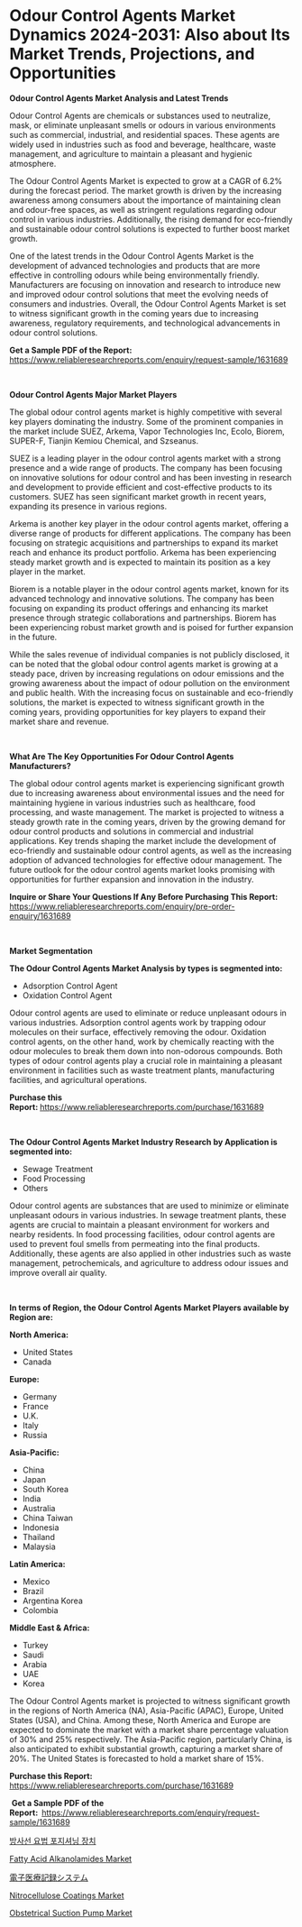 <p><h1>Odour Control Agents Market Dynamics 2024-2031: Also about Its Market Trends, Projections, and Opportunities</h1></p><p><strong>Odour Control Agents Market Analysis and Latest Trends</strong></p>
<p><p>Odour Control Agents are chemicals or substances used to neutralize, mask, or eliminate unpleasant smells or odours in various environments such as commercial, industrial, and residential spaces. These agents are widely used in industries such as food and beverage, healthcare, waste management, and agriculture to maintain a pleasant and hygienic atmosphere.</p><p>The Odour Control Agents Market is expected to grow at a CAGR of 6.2% during the forecast period. The market growth is driven by the increasing awareness among consumers about the importance of maintaining clean and odour-free spaces, as well as stringent regulations regarding odour control in various industries. Additionally, the rising demand for eco-friendly and sustainable odour control solutions is expected to further boost market growth.</p><p>One of the latest trends in the Odour Control Agents Market is the development of advanced technologies and products that are more effective in controlling odours while being environmentally friendly. Manufacturers are focusing on innovation and research to introduce new and improved odour control solutions that meet the evolving needs of consumers and industries. Overall, the Odour Control Agents Market is set to witness significant growth in the coming years due to increasing awareness, regulatory requirements, and technological advancements in odour control solutions.</p></p>
<p><strong>Get a Sample PDF of the Report:&nbsp;</strong> <a href="https://www.reliableresearchreports.com/enquiry/request-sample/1631689">https://www.reliableresearchreports.com/enquiry/request-sample/1631689</a></p>
<p>&nbsp;</p>
<p><strong>Odour Control Agents Major Market Players</strong></p>
<p><p>The global odour control agents market is highly competitive with several key players dominating the industry. Some of the prominent companies in the market include SUEZ, Arkema, Vapor Technologies Inc, Ecolo, Biorem, SUPER-F, Tianjin Kemiou Chemical, and Szseanus.</p><p>SUEZ is a leading player in the odour control agents market with a strong presence and a wide range of products. The company has been focusing on innovative solutions for odour control and has been investing in research and development to provide efficient and cost-effective products to its customers. SUEZ has seen significant market growth in recent years, expanding its presence in various regions.</p><p>Arkema is another key player in the odour control agents market, offering a diverse range of products for different applications. The company has been focusing on strategic acquisitions and partnerships to expand its market reach and enhance its product portfolio. Arkema has been experiencing steady market growth and is expected to maintain its position as a key player in the market.</p><p>Biorem is a notable player in the odour control agents market, known for its advanced technology and innovative solutions. The company has been focusing on expanding its product offerings and enhancing its market presence through strategic collaborations and partnerships. Biorem has been experiencing robust market growth and is poised for further expansion in the future.</p><p>While the sales revenue of individual companies is not publicly disclosed, it can be noted that the global odour control agents market is growing at a steady pace, driven by increasing regulations on odour emissions and the growing awareness about the impact of odour pollution on the environment and public health. With the increasing focus on sustainable and eco-friendly solutions, the market is expected to witness significant growth in the coming years, providing opportunities for key players to expand their market share and revenue.</p></p>
<p>&nbsp;</p>
<p><strong>What Are The Key Opportunities For Odour Control Agents Manufacturers?</strong></p>
<p><p>The global odour control agents market is experiencing significant growth due to increasing awareness about environmental issues and the need for maintaining hygiene in various industries such as healthcare, food processing, and waste management. The market is projected to witness a steady growth rate in the coming years, driven by the growing demand for odour control products and solutions in commercial and industrial applications. Key trends shaping the market include the development of eco-friendly and sustainable odour control agents, as well as the increasing adoption of advanced technologies for effective odour management. The future outlook for the odour control agents market looks promising with opportunities for further expansion and innovation in the industry.</p></p>
<p><strong>Inquire or Share Your Questions If Any Before Purchasing This Report:</strong> <a href="https://www.reliableresearchreports.com/enquiry/pre-order-enquiry/1631689">https://www.reliableresearchreports.com/enquiry/pre-order-enquiry/1631689</a></p>
<p>&nbsp;</p>
<p><strong>Market Segmentation</strong></p>
<p><strong>The Odour Control Agents Market Analysis by types is segmented into:</strong></p>
<p><ul><li>Adsorption Control Agent</li><li>Oxidation Control Agent</li></ul></p>
<p><p>Odour control agents are used to eliminate or reduce unpleasant odours in various industries. Adsorption control agents work by trapping odour molecules on their surface, effectively removing the odour. Oxidation control agents, on the other hand, work by chemically reacting with the odour molecules to break them down into non-odorous compounds. Both types of odour control agents play a crucial role in maintaining a pleasant environment in facilities such as waste treatment plants, manufacturing facilities, and agricultural operations.</p></p>
<p><strong>Purchase this Report:&nbsp;</strong><a href="https://www.reliableresearchreports.com/purchase/1631689">https://www.reliableresearchreports.com/purchase/1631689</a></p>
<p>&nbsp;</p>
<p><strong>The Odour Control Agents Market Industry Research by Application is segmented into:</strong></p>
<p><ul><li>Sewage Treatment</li><li>Food Processing</li><li>Others</li></ul></p>
<p><p>Odour control agents are substances that are used to minimize or eliminate unpleasant odours in various industries. In sewage treatment plants, these agents are crucial to maintain a pleasant environment for workers and nearby residents. In food processing facilities, odour control agents are used to prevent foul smells from permeating into the final products. Additionally, these agents are also applied in other industries such as waste management, petrochemicals, and agriculture to address odour issues and improve overall air quality.</p></p>
<p>&nbsp;</p>
<p><strong>In terms of Region, the Odour Control Agents Market Players available by Region are:</strong></p>
<p>
    <p> <strong> North America: </strong>
        <ul>
            <li>United States</li>
            <li>Canada</li>
        </ul>
        </p> 
    <p> <strong> Europe: </strong>
        <ul>
            <li>Germany</li>
            <li>France</li>
            <li>U.K.</li>
            <li>Italy</li>
            <li>Russia</li>
        </ul>
        </p> 
    <p> <strong> Asia-Pacific: </strong>
        <ul>
            <li>China</li>
            <li>Japan</li>
            <li>South Korea</li>
            <li>India</li>
            <li>Australia</li>
            <li>China Taiwan</li>
            <li>Indonesia</li>
            <li>Thailand</li>
            <li>Malaysia</li>
        </ul>
        </p> 
    <p> <strong> Latin America: </strong>
        <ul>
            <li>Mexico</li>
            <li>Brazil</li>
            <li>Argentina Korea</li>
            <li>Colombia</li>
        </ul>
        </p> 
    <p> <strong> Middle East & Africa: </strong>
        <ul>
            <li>Turkey</li>
            <li>Saudi</li>
            <li>Arabia</li>
            <li>UAE</li>
            <li>Korea</li>
        </ul>
    </p>
    </p>
<p><p>The Odour Control Agents market is projected to witness significant growth in the regions of North America (NA), Asia-Pacific (APAC), Europe, United States (USA), and China. Among these, North America and Europe are expected to dominate the market with a market share percentage valuation of 30% and 25% respectively. The Asia-Pacific region, particularly China, is also anticipated to exhibit substantial growth, capturing a market share of 20%. The United States is forecasted to hold a market share of 15%.</p></p>
<p><strong>Purchase this Report: </strong><a href="https://www.reliableresearchreports.com/purchase/1631689">https://www.reliableresearchreports.com/purchase/1631689</a></p>
<p>&nbsp;<strong>Get a Sample PDF of the Report:&nbsp;&nbsp;</strong><a href="https://www.reliableresearchreports.com/enquiry/request-sample/1631689">https://www.reliableresearchreports.com/enquiry/request-sample/1631689</a></p>
<p><strong></strong></p>
<p><p><a href="https://medium.com/@airanohannonzb68e5pb53oc1/%EB%B0%A9%EC%82%AC%EC%84%A0-%EC%B9%98%EB%A3%8C-%EC%9C%84%EC%B9%98-%EA%B2%B0%EC%A0%95-%EC%9E%A5%EC%B9%98-%EC%8B%9C%EC%9E%A5-%EB%B3%B4%EA%B3%A0%EC%84%9C%EB%8A%94%EC%9D%B4-%EC%8B%9C%EC%9E%A5%EC%9D%98-%EC%B5%9C%EC%8B%A0-%ED%8A%B8%EB%A0%8C%EB%93%9C-%EB%B0%8F-%EC%84%B1%EC%9E%A5-%EA%B8%B0%ED%9A%8C%EB%A5%BC-%EB%B3%B4%EC%97%AC%EC%A4%8D%EB%8B%88%EB%8B%A4-f73ff4bf9e3f">방사선 요법 포지셔닝 장치</a></p><p><a href="https://view.publitas.com/reportprime-1/fatty-acid-alkanolamides-market-growth-market-trends-covid-19-impact-and-forecasts-for-period-from-2024-2031/">Fatty Acid Alkanolamides Market</a></p><p><a href="https://medium.com/@nettierutherford2023/%E9%9B%BB%E5%AD%90%E5%8C%BB%E7%99%82%E8%A8%98%E9%8C%B2%E3%82%B7%E3%82%B9%E3%83%86%E3%83%A0%E5%B8%82%E5%A0%B4-%E7%AB%B6%E4%BA%89%E5%88%86%E6%9E%90-%E5%B8%82%E5%A0%B4%E5%8B%95%E5%90%91-2031%E5%B9%B4%E3%81%BE%E3%81%A7%E3%81%AE%E4%BA%88%E6%B8%AC-e83ba1a36baf">電子医療記録システム</a></p><p><a href="https://view.publitas.com/reportprime-1/nitrocellulose-coatings-market-offers-provide-insightful-data-for-the-time-period-from-2024-to-2031-and-also-provide-analysis-based-on-application-type-and-region/">Nitrocellulose Coatings Market</a></p><p><a href="https://eight-handstand-8fb.notion.site/Obstetrical-Suction-Pump-Market-Research-Report-Provides-Critical-Insights-that-can-help-Shape-Busin-bc119bbd04db4b86b863a3ccdf507406">Obstetrical Suction Pump Market</a></p></p>